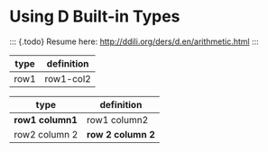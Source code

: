 Using D Built-in Types
======================

::: {.todo}
Resume here: <http://ddili.org/ders/d.en/arithmetic.html>
:::


|type|definition|
|----|----------|
|row1|row1-col2 |


    
|type|definition|
|----|----------|
|**row1 column1**|row1 column2|
|row2 column 2|**row 2 column 2**|
